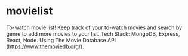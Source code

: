 # movielist
To-watch movie list! Keep track of your to-watch movies and search by genre to add more movies to your list.
Tech Stack: MongoDB, Express, React, Node. Using The Movie Database API (https://www.themoviedb.org/).
